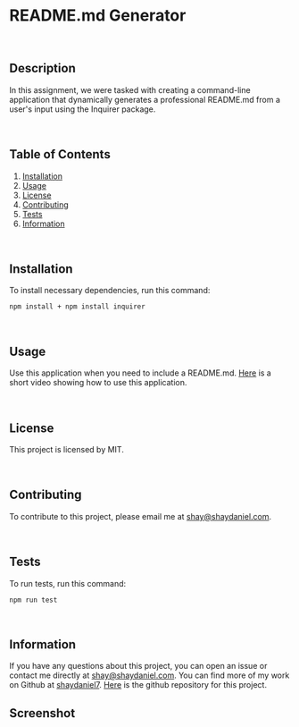 # **README.md Generator**

<br/>

## Description
In this assignment, we were tasked with creating a command-line application that dynamically generates a professional README.md from a user's input using the Inquirer package.

<br/>

## Table of Contents
1. [Installation](#installation)
2. [Usage](#usage)
3. [License](#license)
4. [Contributing](#contributing)
5. [Tests](#tests)
6. [Information](#info)

<br/>

## Installation
To install necessary dependencies, run this command:
```
npm install + npm install inquirer
```

<br/>

## Usage
Use this application when you need to include a README.md.   [Here](https://drive.google.com/file/d/1JDhALV1BTWSLZGdh_7wQmvINYdFQ28NY/view?usp=sharing "Link to video showing how to use this app") is a short video showing how to use this application.

<br/>

## License
This project is licensed by MIT.

<br/>

## Contributing
To contribute to this project, please email me at shay@shaydaniel.com.

<br/>

## Tests
To run tests, run this command:
```
npm run test
```

<br/>

## Information
If you have any questions about this project, you can open an issue or contact me directly at shay@shaydaniel.com. You can find more of my work on Github at [shaydaniel7](https://github.com/shaydaniel7/).  [Here](https://github.com/shaydaniel7/readme.generator "Link to github repository") is the github repository for this project.

## Screenshot




